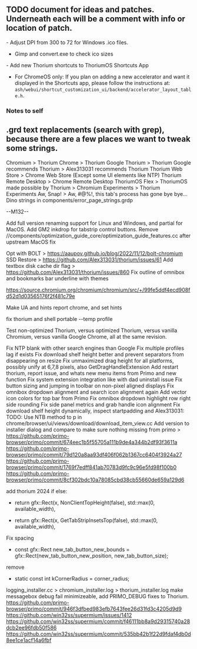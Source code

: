 ## TODO document for ideas and patches. Underneath each will be a comment with info or location of patch.

&#45; Adjust DPI from 300 to 72 for Windows .ico files.

 - Gimp and convert.exe to check ico sizes

&#45; Add new Thorium shortcuts to ThoriumOS Shortcuts App

 - For ChromeOS only: If you plan on adding a new accelerator and want it
 displayed in the Shortcuts app, please follow the instructions at: `ash/webui/shortcut_customization_ui/backend/accelerator_layout_table.h`.

### Notes to self

## .grd text replacements (search with grep), because there are a few places we want to tweak some strings.

Chromium > Thorium
Chrome > Thorium
Google Thorium > Thorium
Google recommends Thorium > Alex313031 recommends Thorium
Thorium Web Store > Chrome Web Store (Except some UI elements like NTP)
Thorium Remote Desktop > Chrome Remote Desktop
ThoriumOS Flex > ThoriumOS
made possible by Thorium > Chromium
Experiments > Thorium Experiments
Aw, Snap! > Aw, #@%!, this tab's process has gone bye bye...
Dino strings in components/error_page_strings.grdp

--M132--

Add full version renaming support for Linux and Windows, and partial for MacOS.
Add GM2 inkdrop for tabstrip control buttons.
Remove //components/optimization_guide_core/optimization_guide_features.cc after upstream MacOS fix

Opt with BOLT > https://aaupov.github.io/blog/2022/11/12/bolt-chromium
SSD Restore > https://github.com/Alex313031/thorium/issues/61
Add textbox disk cache dir flag > https://github.com/Alex313031/thorium/issues/860
Fix outline of omnibox and bookmarks bar underline with themes

https://source.chromium.org/chromium/chromium/src/+/99fe5ddf4ecd908fd52d1d03565176f2f481c79e

Make UA and hints report chrome, and set hints

fix thorium and shell portable --temp profile

Test non-optimized Thorium, versus optimized Thorium, versus vanilla Chromium, versus vanilla Google Chrome, all at the same revision.

Fix NTP blank with other search engines than Google
Fix multiple profiles lag if exists
Fix download shelf height better and prevent separators from disappearing on resize
Fix unmaximized drag height for all platforms, possibly unify at 6,7,8 pixels, also GetDragHandleExtension
Add restart thorium, report issue, and whats new menu items from Primo and new function
Fix system extension integration like with dad uninstall issue
Fix button sizing and jumping in toolbar on non-pixel aligned displays
Fix omnibox dropdown alignment and search icon alignment again
Add vector icon colors for top bar from Primo
Fix omnibox dropdown highlight row right side rounding
Fix side panel metrics and grab handle icon alignment
Fix download shelf height dynamically, inspect startpadding and Alex313031: TODO: Use NTB method to p in chrome/browser/ui/views/download/download_item_view.cc
Add version to installer dialog and compare to make sure nothing missing from primo > https://github.com/primo-browser/primo/commit/674eec1b5f55705a111b9de4a344b2df93f3611a
https://github.com/primo-browser/primo/commit/79d120a8aa93df406f062b1367cc6404f3924a27
https://github.com/primo-browser/primo/commit/1769f7edff841ab70783d9fc9c96e5fd98f100b0
https://github.com/primo-browser/primo/commit/8cf302bdc10a78085cbd38cb55660de659a129d6

add thorium 2024 if else:
-  return gfx::Rect(x, NonClientTopHeight(false), std::max(0, available_width),
+  return gfx::Rect(x, GetTabStripInsetsTop(false), std::max(0, available_width),

Fix spacing
+    const gfx::Rect new_tab_button_new_bounds =
         gfx::Rect(new_tab_button_new_position, new_tab_button_size);

remove
+    static const int kCornerRadius = corner_radius;

logging_installer.cc > chromium_installer.log > thorium_installer.log
make messagebox debug fail minimizeable, add PRIMO_DEBUG fixes to Thorium.
https://github.com/primo-browser/primo/commit/946f3dfbed983efb7643fee26d31fd3c4205d9d9
https://github.com/win32ss/supermium/issues/1412
https://github.com/win32ss/supermium/commit/f46111bb8a9d29315740a28dcb2ee96fdb50f586
https://github.com/win32ss/supermium/commit/535bb42b1f22d9fdaf4db0d8ee1ce1acf14a6fbf
